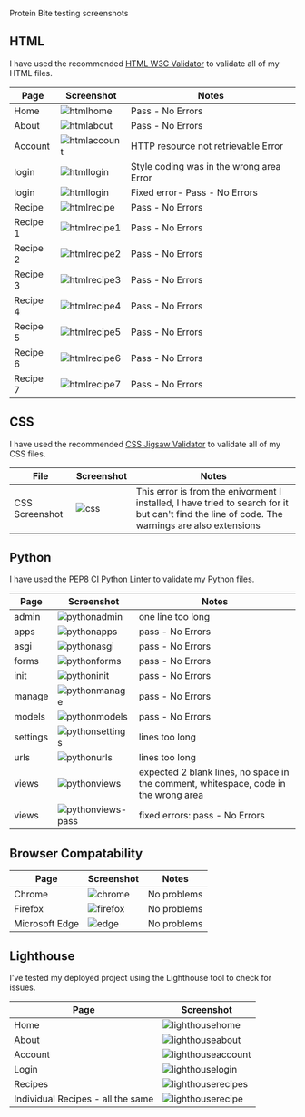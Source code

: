 Protein Bite testing screenshots

## HTML
I have used the recommended [HTML W3C Validator](https://validator.w3.org/) to validate all of my HTML files.

| Page | Screenshot | Notes |
| ---- | ---------- | ----- | 
| Home | ![htmlhome](TESTING-screenshots/html-validatorcheck-homepage.png) | Pass - No Errors |
| About | ![htmlabout](TESTING-screenshots/html-validatorcheck-aboutpage.png) | Pass - No Errors |
| Account | ![htmlaccount](TESTING-screenshots/html-validatorcheck-accountpage.png) | HTTP resource not retrievable Error |
| login | ![htmllogin](TESTING-screenshots/html-validatorcheck-loginpage-error.png) | Style coding was in the wrong area Error |
| login | ![htmllogin](TESTING-screenshots/html-validatorcheck-loginpage-pass.png) | Fixed error- Pass - No Errors |
| Recipe | ![htmlrecipe](TESTING-screenshots/html-validatorcheck-recipepage.png) | Pass - No Errors |
| Recipe 1 | ![htmlrecipe1](TESTING-screenshots/html-validatorcheck-recipepage1.png) | Pass - No Errors |
| Recipe 2 | ![htmlrecipe2](TESTING-screenshots/html-validatorcheck-recipepage2.png) | Pass - No Errors |
| Recipe 3 | ![htmlrecipe3](TESTING-screenshots/html-validatorcheck-recipepage3.png) | Pass - No Errors |
| Recipe 4 | ![htmlrecipe4](TESTING-screenshots/html-validatorcheck-recipepage4.png) | Pass - No Errors |
| Recipe 5 | ![htmlrecipe5](TESTING-screenshots/html-validatorcheck-recipepage5.png) | Pass - No Errors |
| Recipe 6 | ![htmlrecipe6](TESTING-screenshots/html-validatorcheck-recipepage6.png) | Pass - No Errors |
| Recipe 7 | ![htmlrecipe7](TESTING-screenshots/html-validatorcheck-recipepage7.png) | Pass - No Errors |

## CSS
I have used the recommended [CSS Jigsaw Validator](https://jigsaw.w3.org/css-validator/) to validate all of my CSS files.

| File | Screenshot | Notes |
| ---- | ---------- | ----- |
| CSS Screenshot | ![css](TESTING-screenshots/cssvalidationscreenshot.png) | This error is from the enivorment I installed, I have tried to search for it but can't find the line of code. The warnings are also extensions |

## Python
I have used the [PEP8 CI Python Linter](https://pep8ci.herokuapp.com/) to validate my Python files.

| Page | Screenshot | Notes |
| ---- | ---------- | ----- |
| admin | ![pythonadmin](TESTING-screenshots/pythonadmin.png) | one line too long |
| apps | ![pythonapps](TESTING-screenshots/pythonapps.png) | pass - No Errors |
| asgi | ![pythonasgi](TESTING-screenshots/pythonasgi.png) | pass - No Errors |
| forms | ![pythonforms](TESTING-screenshots/pythonforms.png) | pass - No Errors |
| init | ![pythoninit](TESTING-screenshots/pythoninit.png) | pass - No Errors |
| manage | ![pythonmanage](TESTING-screenshots/pythonmanage.png) | pass - No Errors |
| models | ![pythonmodels](TESTING-screenshots/pythonmanage.png) | pass - No Errors |
| settings | ![pythonsettings](TESTING-screenshots/pythonsettings.png) | lines too long |
| urls | ![pythonurls](TESTING-screenshots/pythonurls.png) | lines too long |
| views | ![pythonviews](TESTING-screenshots/pythonviews.png) | expected 2 blank lines, no space in the comment, whitespace, code in the wrong area |
| views | ![pythonviews-pass](TESTING-screenshots/pythonviews-pass.png) | fixed errors: pass - No Errors |

## Browser Compatability

| Page | Screenshot | Notes |
| ---- | ---------- | ----- |
| Chrome | ![chrome](TESTING-screenshots/chrome.png) | No problems |
| Firefox | ![firefox](TESTING-screenshots/firefox.png) | No problems |
| Microsoft Edge | ![edge](TESTING-screenshots/microsoftedge.png) | No problems |


## Lighthouse
I've tested my deployed project using the Lighthouse tool to check for issues.

| Page | Screenshot |
| ---- | ---------- |
| Home | ![lighthousehome](TESTING-screenshots/lighthouse-home.png) |
| About | ![lighthouseabout](TESTING-screenshots/lighthouse-about.png) |
| Account | ![lighthouseaccount](TESTING-screenshots/lighthouse-account.png) |
| Login | ![lighthouselogin](TESTING-screenshots/lighthouse-login.png) |
| Recipes | ![lighthouserecipes](TESTING-screenshots/lighthouse-recipes.png) |
| Individual Recipes - all the same | ![lighthouserecipe](TESTING-screenshots/lighthouse-recipe1.png) |